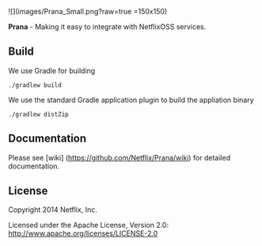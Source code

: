 <!--
# Prana
-->
![](images/Prana_Small.png?raw=true =150x150)


**Prana** - Making it easy to integrate with NetflixOSS services.


## Build

We use Gradle for building 

```
./gradlew build
```

We use the standard Gradle application plugin to build the appliation binary

```
./gradlew distZip
```

## Documentation

Please see [wiki] (https://github.com/Netflix/Prana/wiki) for detailed documentation.

## License

Copyright 2014 Netflix, Inc.

Licensed under the Apache License, Version 2.0: http://www.apache.org/licenses/LICENSE-2.0

